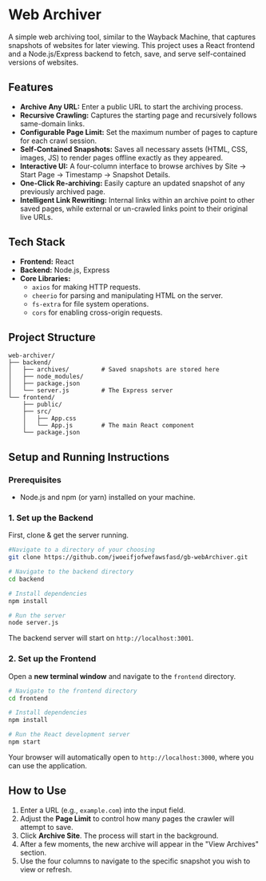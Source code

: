 # Web Archiver

A simple web archiving tool, similar to the Wayback Machine, that captures snapshots of websites for later viewing. This project uses a React frontend and a Node.js/Express backend to fetch, save, and serve self-contained versions of websites.

## Features

  * **Archive Any URL:** Enter a public URL to start the archiving process.
  * **Recursive Crawling:** Captures the starting page and recursively follows same-domain links.
  * **Configurable Page Limit:** Set the maximum number of pages to capture for each crawl session.
  * **Self-Contained Snapshots:** Saves all necessary assets (HTML, CSS, images, JS) to render pages offline exactly as they appeared.
  * **Interactive UI:** A four-column interface to browse archives by Site -\> Start Page -\> Timestamp -\> Snapshot Details.
  * **One-Click Re-archiving:** Easily capture an updated snapshot of any previously archived page.
  * **Intelligent Link Rewriting:** Internal links within an archive point to other saved pages, while external or un-crawled links point to their original live URLs.

## Tech Stack

  * **Frontend:** React
  * **Backend:** Node.js, Express
  * **Core Libraries:**
      * `axios` for making HTTP requests.
      * `cheerio` for parsing and manipulating HTML on the server.
      * `fs-extra` for file system operations.
      * `cors` for enabling cross-origin requests.

## Project Structure

```
web-archiver/
├── backend/
│   ├── archives/         # Saved snapshots are stored here
│   ├── node_modules/
│   ├── package.json
│   └── server.js         # The Express server
└── frontend/
    ├── public/
    ├── src/
    │   ├── App.css
    │   └── App.js        # The main React component
    └── package.json
```

## Setup and Running Instructions

### Prerequisites

  * Node.js and npm (or yarn) installed on your machine.

### 1\. Set up the Backend

First, clone & get the server running.

```bash
#Navigate to a directory of your choosing
git clone https://github.com/jwoeifjofwefawsfasd/gb-webArchiver.git

# Navigate to the backend directory
cd backend

# Install dependencies
npm install

# Run the server
node server.js
```

The backend server will start on `http://localhost:3001`.

### 2\. Set up the Frontend

Open a **new terminal window** and navigate to the `frontend` directory.

```bash
# Navigate to the frontend directory
cd frontend

# Install dependencies
npm install

# Run the React development server
npm start
```

Your browser will automatically open to `http://localhost:3000`, where you can use the application.

## How to Use

1.  Enter a URL (e.g., `example.com`) into the input field.
2.  Adjust the **Page Limit** to control how many pages the crawler will attempt to save.
3.  Click **Archive Site**. The process will start in the background.
4.  After a few moments, the new archive will appear in the "View Archives" section.
5.  Use the four columns to navigate to the specific snapshot you wish to view or refresh.
